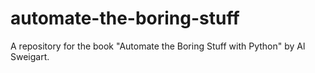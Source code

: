 # automate-the-boring-stuff
A repository for the book "Automate the Boring Stuff with Python" by Al Sweigart. 
